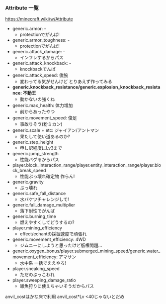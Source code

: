 ### Attribute 一覧
https://minecraft.wiki/w/Attribute

- generic.armor: -
  - protectionでがんば!
- generic.armor_toughness: -
  - protectionでがんば!
- generic.attack_damage: -
  - インフレするからパス
- generic.attack_knockback: -
  - knockbackでんば
- generic.attack_speed: 俊腕
  - 変わってる気がせんけど とりあえず作ってみる
- __generic.knockback_resistance/generic.explosion_knockback_resistance: 不動王__
  - 動かないの強くね
- generic.max_health: 体力増加
  - 前からあったやつ
- generic.movement_speed: 俊足
  - 事故りそう(粉ミカン)
- generic.scale + etc: ジャイアン/アントマン
  - 果たして使い道あるのか?
- generic.step_height
  - 申し訳程度にLv3まで
- generic.jump_strength
  - 性能バグるからパス
- player.block_interaction_range/player.entity_interaction_range/player.block_break_speed
  - 性能ぶっ壊れ確定物 作らん!
- generic.gravity
  - ぶっ壊れ
- generic.safe_fall_distance
  - 水バケツチャレンジして!
- generic.fall_damage_multiplier
  - 落下耐性でがんば
- generic.burning_time
  - 燃えやすくしてどうするの?
- player.mining_efficiency
  - effect/echantの採掘速度で頑張れ
- generic.movement_efficiency: 4WD
  - ジムニーにしようと思ったけど版権問題...
- generic.oxygen_bonus/player.submerged_mining_speed/generic.water_movement_efficiency: アマサン
  - 水中系 一括でええやろ!
- player.sneaking_speed
  - ただのぶっこわれ
- player.sweeping_damage_ratio
  - 雑魚狩りに使えちゃいそうだからパス

anvil_costはかな床で利用
anvil_cost*Lv <40じゃないとだめ